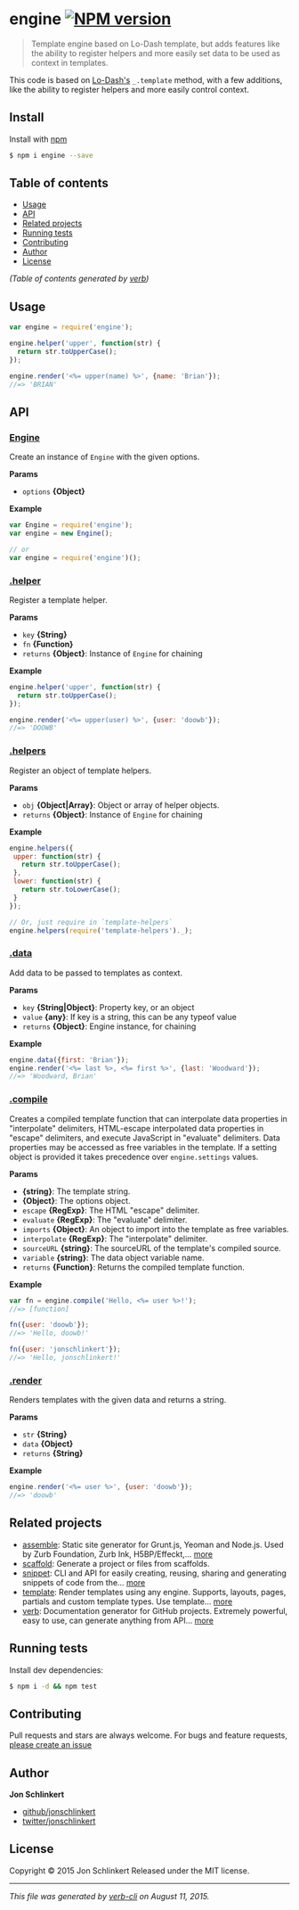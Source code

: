 # engine [![NPM version](https://badge.fury.io/js/engine.svg)](http://badge.fury.io/js/engine)

> Template engine based on Lo-Dash template, but adds features like the ability to register helpers and more easily set data to be used as context in templates.

This code is based on [Lo-Dash's](https://lodash.com/) `_.template` method, with a few additions, like the ability to register helpers and more easily control context.

## Install

Install with [npm](https://www.npmjs.com/)

```sh
$ npm i engine --save
```

## Table of contents

<!-- toc -->

* [Usage](#usage)
* [API](#api)
* [Related projects](#related-projects)
* [Running tests](#running-tests)
* [Contributing](#contributing)
* [Author](#author)
* [License](#license)

_(Table of contents generated by [verb](https://github.com/assemble/verb))_

<!-- tocstop -->

## Usage

```js
var engine = require('engine');

engine.helper('upper', function(str) {
  return str.toUpperCase();
});

engine.render('<%= upper(name) %>', {name: 'Brian'});
//=> 'BRIAN'
```

## API

### [Engine](index.js#L31)

Create an instance of `Engine` with the given options.

**Params**

* `options` **{Object}**

**Example**

```js
var Engine = require('engine');
var engine = new Engine();

// or
var engine = require('engine')();
```

### [.helper](index.js#L73)

Register a template helper.

**Params**

* `key` **{String}**
* `fn` **{Function}**
* `returns` **{Object}**: Instance of `Engine` for chaining

**Example**

```js
engine.helper('upper', function(str) {
  return str.toUpperCase();
});

engine.render('<%= upper(user) %>', {user: 'doowb'});
//=> 'DOOWB'
```

### [.helpers](index.js#L90)

Register an object of template helpers.

**Params**

* `obj` **{Object|Array}**: Object or array of helper objects.
* `returns` **{Object}**: Instance of `Engine` for chaining

**Example**

```js
engine.helpers({
 upper: function(str) {
   return str.toUpperCase();
 },
 lower: function(str) {
   return str.toLowerCase();
 }
});

// Or, just require in `template-helpers`
engine.helpers(require('template-helpers')._);
```

### [.data](index.js#L109)

Add data to be passed to templates as context.

**Params**

* `key` **{String|Object}**: Property key, or an object
* `value` **{any}**: If key is a string, this can be any typeof value
* `returns` **{Object}**: Engine instance, for chaining

**Example**

```js
engine.data({first: 'Brian'});
engine.render('<%= last %>, <%= first %>', {last: 'Woodward'});
//=> 'Woodward, Brian'
```

### [.compile](index.js#L169)

Creates a compiled template function that can interpolate data properties in "interpolate" delimiters, HTML-escape interpolated data properties in "escape" delimiters, and execute JavaScript in "evaluate" delimiters. Data properties may be accessed as free variables in the template. If a setting object is provided it takes precedence over `engine.settings` values.

**Params**

* **{string}**: The template string.
* **{Object}**: The options object.
* `escape` **{RegExp}**: The HTML "escape" delimiter.
* `evaluate` **{RegExp}**: The "evaluate" delimiter.
* `imports` **{Object}**: An object to import into the template as free variables.
* `interpolate` **{RegExp}**: The "interpolate" delimiter.
* `sourceURL` **{string}**: The sourceURL of the template's compiled source.
* `variable` **{string}**: The data object variable name.
* `returns` **{Function}**: Returns the compiled template function.

**Example**

```js
var fn = engine.compile('Hello, <%= user %>!');
//=> [function]

fn({user: 'doowb'});
//=> 'Hello, doowb!'

fn({user: 'jonschlinkert'});
//=> 'Hello, jonschlinkert!'
```

### [.render](index.js#L283)

Renders templates with the given data and returns a string.

**Params**

* `str` **{String}**
* `data` **{Object}**
* `returns` **{String}**

**Example**

```js
engine.render('<%= user %>', {user: 'doowb'});
//=> 'doowb'
```

## Related projects

* [assemble](http://assemble.io): Static site generator for Grunt.js, Yeoman and Node.js. Used by Zurb Foundation, Zurb Ink, H5BP/Effeckt,… [more](http://assemble.io)
* [scaffold](https://github.com/jonschlinkert/scaffold): Generate a project or files from scaffolds.
* [snippet](https://github.com/jonschlinkert/snippet): CLI and API for easily creating, reusing, sharing and generating snippets of code from the… [more](https://github.com/jonschlinkert/snippet)
* [template](https://github.com/jonschlinkert/template): Render templates using any engine. Supports, layouts, pages, partials and custom template types. Use template… [more](https://github.com/jonschlinkert/template)
* [verb](https://github.com/assemble/verb): Documentation generator for GitHub projects. Extremely powerful, easy to use, can generate anything from API… [more](https://github.com/assemble/verb)

## Running tests

Install dev dependencies:

```sh
$ npm i -d && npm test
```

## Contributing

Pull requests and stars are always welcome. For bugs and feature requests, [please create an issue](https://github.com/jonschlinkert/engine/issues/new)

## Author

**Jon Schlinkert**

+ [github/jonschlinkert](https://github.com/jonschlinkert)
+ [twitter/jonschlinkert](http://twitter.com/jonschlinkert)

## License

Copyright © 2015 Jon Schlinkert
Released under the MIT license.

***

_This file was generated by [verb-cli](https://github.com/assemble/verb-cli) on August 11, 2015._